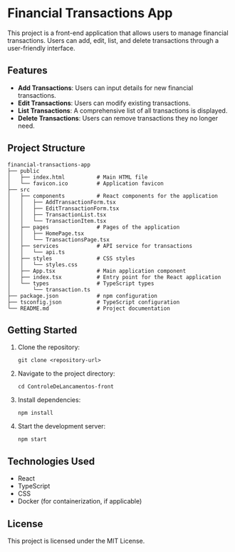 # Financial Transactions App

This project is a front-end application that allows users to manage financial transactions. Users can add, edit, list, and delete transactions through a user-friendly interface.

## Features

- **Add Transactions**: Users can input details for new financial transactions.
- **Edit Transactions**: Users can modify existing transactions.
- **List Transactions**: A comprehensive list of all transactions is displayed.
- **Delete Transactions**: Users can remove transactions they no longer need.

## Project Structure

```
financial-transactions-app
├── public
│   ├── index.html          # Main HTML file
│   └── favicon.ico         # Application favicon
├── src
│   ├── components          # React components for the application
│   │   ├── AddTransactionForm.tsx
│   │   ├── EditTransactionForm.tsx
│   │   ├── TransactionList.tsx
│   │   └── TransactionItem.tsx
│   ├── pages               # Pages of the application
│   │   ├── HomePage.tsx
│   │   └── TransactionsPage.tsx
│   ├── services            # API service for transactions
│   │   └── api.ts
│   ├── styles              # CSS styles
│   │   └── styles.css
│   ├── App.tsx             # Main application component
│   ├── index.tsx           # Entry point for the React application
│   └── types               # TypeScript types
│       └── transaction.ts
├── package.json            # npm configuration
├── tsconfig.json           # TypeScript configuration
└── README.md               # Project documentation
```

## Getting Started

1. Clone the repository:
   ```
   git clone <repository-url>
   ```

2. Navigate to the project directory:
   ```
   cd ControleDeLancamentos-front
   ```

3. Install dependencies:
   ```
   npm install
   ```

4. Start the development server:
   ```
   npm start
   ```

## Technologies Used

- React
- TypeScript
- CSS
- Docker (for containerization, if applicable)

## License

This project is licensed under the MIT License.
